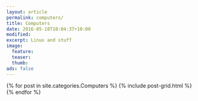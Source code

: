 ```yaml
---
layout: article
permalink: computers/
title: Computers
date: 2016-05-18T10:04:37+10:00
modified:
excerpt: Linux and stuff
image:
  feature:
  teaser:
  thumb:
ads: false
---
```


{% for post in site.categories.Computers %} {% include post-grid.html %} {% endfor %} 

<div style="clear:both"></div>

